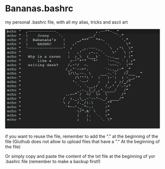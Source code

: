 # Bananas.bashrc
my personal .bashrc file, with all my alias, tricks and ascii art

![Alt text](https://raw.githubusercontent.com/JonnyBanana/Bananas.bashrc/master/IMG/Bananas2.JPG)

if you want to reuse the file, remember to add the "." at the beginning of the file
(Giuthub does not allow to upload files that have a "." At the beginning of the file)

Or simply copy and paste the content of the txt file at the beginning of yor .bashrc file
(remember to make a backup first!)





